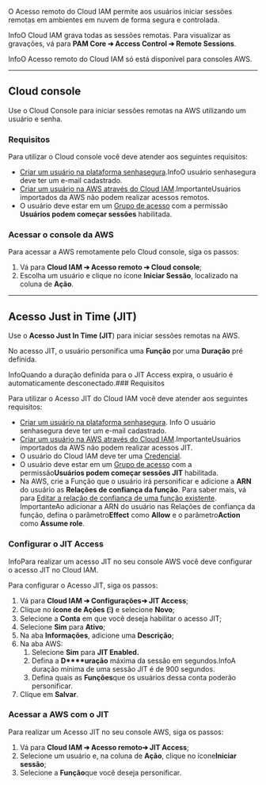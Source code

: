 O Acesso remoto do Cloud IAM permite aos usuários iniciar sessões remotas em ambientes em nuvem de forma segura e controlada.

InfoO Cloud IAM grava todas as sessões remotas. Para visualizar as gravações, vá para **PAM Core ➔ Access Control ➔ Remote Sessions**.

InfoO Acesso remoto do Cloud IAM só está disponível para consoles AWS.

---

## Cloud console

Use o Cloud Console para iniciar sessões remotas na AWS utilizando um usuário e senha.

### Requisitos

Para utilizar o Cloud console você deve atender aos seguintes requisitos:

* [Criar um usuário na plataforma senhasegura](https://docs.senhasegura.io/v3-33/docs/pt/user-management-add-system-administrator).InfoO usuário senhasegura deve ter um e\-mail cadastrado.
* [Criar um usuário na AWS através do Cloud IAM](https://docs.senhasegura.io/v3-33/docs/pt/cloud-iam-add-user).ImportanteUsuários importados da AWS não podem realizar acessos remotos.
* O usuário deve estar em um [Grupo de acesso](https://docs.senhasegura.io/v3-33/docs/pt/cloud-iam-add-access-group) com a permissão **Usuários podem começar sessões** habilitada.

### Acessar o console da AWS

Para acessar a AWS remotamente pelo Cloud console, siga os passos:

1. Vá para **Cloud IAM ➔ Acesso remoto ➔ Cloud console**;
2. Escolha um usuário e clique no ícone **Iniciar Sessão**, localizado na coluna de **Ação**.



---

## Acesso Just in Time (JIT)

Use o **Acesso Just In Time (JIT**) para iniciar sessões remotas na AWS.

No acesso JIT, o usuário personifica uma **Função** por uma **Duração** pré definida. 

InfoQuando a duração definida para o JIT Access expira, o usuário é automaticamente desconectado.### Requisitos

Para utilizar o Acesso JIT do Cloud IAM você deve atender aos seguintes requisitos:

* [Criar um usuário na plataforma senhasegura](https://docs.senhasegura.io/v3-33/docs/pt/user-management-add-system-administrator). Info O usuário senhasegura deve ter um e\-mail cadastrado.
* [Criar um usuário na AWS através do Cloud IAM](https://docs.senhasegura.io/v3-33/docs/pt/cloud-iam-add-user).ImportanteUsuários importados da AWS não podem realizar acessos JIT.
* O usuário do Cloud IAM deve ter uma [Credencial](https://docs.senhasegura.io/v3-33/docs/pt/cloud-iam-add-credentials).
* O usuário deve estar em um [Grupo de acesso](https://docs.senhasegura.io/v3-33/docs/pt/cloud-iam-add-access-group) com a permissão**Usuários podem começar sessões JIT** habilitada.
* Na AWS, crie a Função que o usuário irá personificar e adicione a **ARN** do usuário as **Relações de confiança da função**. Para saber mais, vá para [Editar a relação de confiança de uma função existente](https://docs.aws.amazon.com/pt_br/directoryservice/latest/admin-guide/edit_trust.html).  
ImportanteAo adicionar a ARN do usuário nas Relações de confiança da função, defina o parâmetro**Effect** como **Allow** e o parâmetro**Action** como **Assume role**.

### Configurar o JIT Access

InfoPara realizar um acesso JIT no seu console AWS você deve configurar o acesso JIT no Cloud IAM.

Para configurar o Acesso JIT, siga os passos:

1. Vá para **Cloud IAM ➔ Configurações➔ JIT Access**;
2. Clique no **ícone de Ações (⁝)** e selecione **Novo**;
3. Selecione a **Conta** em que você deseja habilitar o acesso JIT;
4. Selecione **Sim** para **Ativo**;
5. Na aba **Informações**, adicione uma **Descrição**;
6. Na aba AWS:
	1. Selecione **Sim** para **JIT Enabled.**
	2. Defina a **D****uração** máxima da sessão em segundos.InfoA duração mínima de uma sessão JIT é de 900 segundos.
	3. Defina quais as **Funções**que os usuários dessa conta poderão personificar.
7. Clique em **Salvar**.

### Acessar a AWS com o JIT

Para realizar um Acesso JIT no seu console AWS, siga os passos:

1. Vá para **Cloud IAM ➔ Acesso remoto➔ JIT Access**;
2. Selecione um usuário e, na coluna de **Ação**, clique no ícone**Iniciar sessão**;
3. Selecione a **Função**que você deseja personificar.

